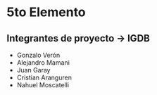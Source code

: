 # 5to Elemento
Integrantes de proyecto -> **IGDB**
-----------------------
* Gonzalo Verón
* Alejandro Mamani
* Juan Garay
* Cristian Aranguren
* Nahuel Moscatelli
